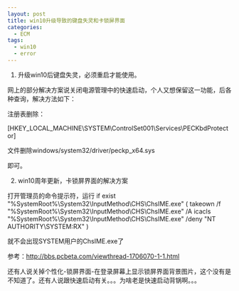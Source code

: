 ```yaml
---
layout: post
title: win10升级导致的键盘失灵和卡锁屏界面
categories:
  - ECM
tags:
  - win10
  - error
---
```


1. 升级win10后键盘失灵，必须重启才能使用。

网上的部分解决方案说关闭电源管理中的快速启动，个人又想保留这一功能，后各种查询，解决方法如下：

<!-- more -->

注册表删除：

[HKEY_LOCAL_MACHINE\SYSTEM\ControlSet001\Services\PECKbdProtector]

文件删除windows/system32/driver/peckp_x64.sys

即可。

2. win10周年更新，卡锁屏界面的解决方案

打开管理员的命令提示符，运行
if exist "%SystemRoot%\System32\InputMethod\CHS\ChsIME.exe" (
takeown /f "%SystemRoot%\System32\InputMethod\CHS\ChsIME.exe" /A
icacls "%SystemRoot%\System32\InputMethod\CHS\ChsIME.exe" /deny "NT AUTHORITY\SYSTEM:RX"
)

就不会出现SYSTEM用户的ChsIME.exe了

参考：http://bbs.pcbeta.com/viewthread-1706070-1-1.html

还有人说关掉个性化-锁屏界面-在登录屏幕上显示锁屏界面背景图片，这个没有是不知道了。还有人说跟快速启动有关。。。为啥老是快速启动背锅啊。。。
